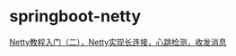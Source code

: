 # springboot-netty


[Netty教程入门（二），Netty实现长连接，心跳检测，收发消息](https://blog.csdn.net/weixin_43073775/article/details/109963565)
